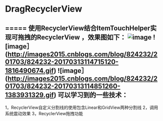 # DragRecyclerView
=====
使用RecyclerView结合ItemTouchHelper实现可拖拽的RecyclerView ，效果图如下：
![image](https://github.com/YourAcountName/ProjectName/blob/master/GIFName.gif )
![image］(http://images2015.cnblogs.com/blog/824232/201703/824232-20170313114715120-1816490674.gif)
![image］(http://images2015.cnblogs.com/blog/824232/201703/824232-20170313114851260-1383931329.gif)
可以学习到的一些技术：
-------
1，RecyclerView自定义分割线的使用包含Linear和GridView两种分割线
2，调用系统震动效果
3，RecyclerView拖拽功能